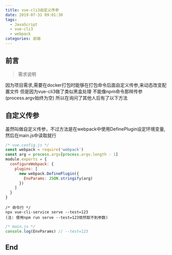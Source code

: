 ```yaml
---
title: vue-cli3自定义传参
date: 2019-07-31 09:01:30
tags:
  - JavaScript
  - vue-cli3
  - webpack
categories: 前端
---
```

## 前言

>需求说明

因为项目需求,需要在docker打包时能够在打包命令后面自定义传参,来动态改变配置文件
但是因为vue-cli3做了类似黑盒处理 不能像npm命令那样传参(process.argv始终为空)
所以在询问了其他人后有了以下方法

## 自定义传参

虽然叫做自定义传参，不过方法是在webpack中使用DefinePlugin设定环境变量,然后在main.js中读取就行

``` vue.config.js
/* vue.config.js */
const webpack = require('webpack')
const arg = process.argv[process.argv.length - 1]
module.exports = {
  configureWebpack: {
    plugins: [
      new webpack.DefinePlugin({
        EnvParams: JSON.stringify(arg)
      })
    ]
  }
}
```

``` 命令行
/* 命令行 */
npx vue-cli-service serve --test=123
(注: 使用npm run serve --test=123依然取不到参数)
```

``` main.js
/* main.js */
console.log(EnvParams) // --test=123
```

## End

